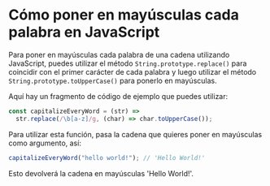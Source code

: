 # Cómo poner en mayúsculas cada palabra en JavaScript

Para poner en mayúsculas cada palabra de una cadena utilizando JavaScript, puedes utilizar el método `String.prototype.replace()` para coincidir con el primer carácter de cada palabra y luego utilizar el método `String.prototype.toUpperCase()` para ponerlo en mayúsculas.

Aquí hay un fragmento de código de ejemplo que puedes utilizar:

```js
const capitalizeEveryWord = (str) =>
  str.replace(/\b[a-z]/g, (char) => char.toUpperCase());
```

Para utilizar esta función, pasa la cadena que quieres poner en mayúsculas como argumento, así:

```js
capitalizeEveryWord("hello world!"); // 'Hello World!'
```

Esto devolverá la cadena en mayúsculas 'Hello World!'.
